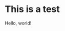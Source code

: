 # This is a test

Hello, world!

<a href="webcal://grimmaldus.github.io/chorvatan-garbage/F12.ics">
